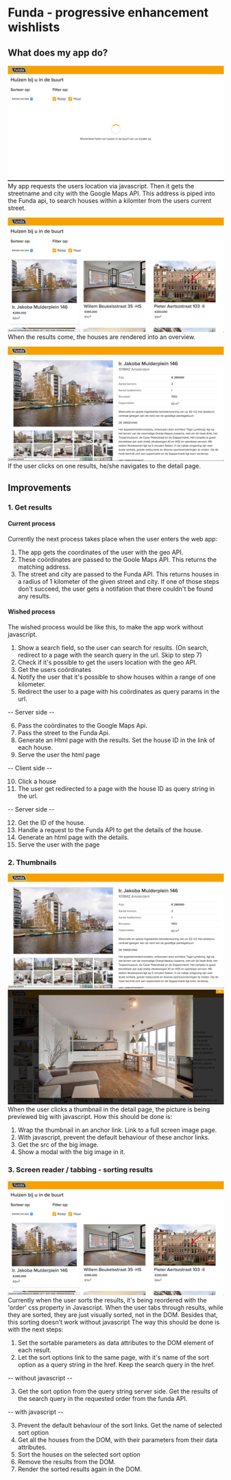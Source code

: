 # Funda - progressive enhancement wishlists

## What does my app do?
![Loading](https://raw.githubusercontent.com/Frankwarnaar/minor-browser-technologies-funda/master/audits/loading.png)
My app requests the users location via javascript. Then it gets the streetname and city with the Google Maps API. This address is piped into the Funda api, to search houses within a kilomter from the users current street.

![Results](https://raw.githubusercontent.com/Frankwarnaar/minor-browser-technologies-funda/master/audits/homescreen.png)
When the results come, the houses are rendered into an overview. 

![Detail](https://raw.githubusercontent.com/Frankwarnaar/minor-browser-technologies-funda/master/audits/detailscreen.png)
If the user clicks on one results, he/she navigates to the detail page.

## Improvements

### 1. Get results
#### Current process
Currently the next process takes place when the user enters the web app:
1. The app gets the coordinates of the user with the geo API.
2. These coördinates are passed to the Goole Maps API. This returns the matching address.
3. The street and city are passed to the Funda API. This returns houses in a radius of 1 kilometer of the given street and city.
If one of those steps don't succeed, the user gets a notifation that there couldn't be found any results.


#### Wished process
The wished process would be like this, to make the app work without javascript.
1. Show a search field, so the user can search for results. (On search, redirect to a page with the search query in the url. Skip to step 7)
2. Check if it's possible to get the users location with the geo API.
3. Get the users coördinates
4. Notify the user that it's possible to show houses within a range of one kilometer.
5. Redirect the user to a page with his coördinates as query params in the url.

-- Server side --

6. Pass the coördinates to the Google Maps Api.
7. Pass the street to the Funda Api.
8. Generate an Html page with the results. Set the house ID in the link of each house.
9. Serve the user the html page

-- Client side --

10. Click a house
11. The user get redirected to a page with the house ID as query string in the url.

-- Server side --

12. Get the ID of the house.
13. Handle a request to the Funda API to get the details of the house.
14. Generate an html page with the details.
15. Serve the user with the page

### 2. Thumbnails
![Thumbnails](https://raw.githubusercontent.com/Frankwarnaar/minor-browser-technologies-funda/master/audits/detailscreen.png)
![Image preview](https://raw.githubusercontent.com/Frankwarnaar/minor-browser-technologies-funda/master/audits/image.png)
When the user clicks a thumbnail in the detail page, the picture is being previewed big with javascript. How this should be done is:
1. Wrap the thumbnail in an anchor link. Link to a full screen image page.
2. With javascript, prevent the default behaviour of these anchor links.
3. Get the src of the big image.
4. Show a modal with the big image in it.

### 3. Screen reader / tabbing - sorting results
![Results](https://raw.githubusercontent.com/Frankwarnaar/minor-browser-technologies-funda/master/audits/homescreen.png)
Currently when the user sorts the results, it's being reordered with the 'order' css property in Javascript. When the user tabs through results, while they are sorted, they are just visually sorted, not in the DOM. Besides that, this sorting doesn't work without javascript The way this should be done is with the next steps:
1. Set the sortable parameters as data attributes to the DOM element of each result.
2. Let the sort options link to the same page, with it's name of the sort option as a query string in the href. Keep the search query in the href.

-- without javascript --

3. Get the sort option from the query string server side. Get the results of the search query in the requested order from the funda API.

-- with javascript --

3. Prevent the default behaviour of the sort links. Get the name of selected sort option
4. Get all the houses from the DOM, with their parameters from their data attributes.
5. Sort the houses on the selected sort option
6. Remove the results from the DOM.
7. Render the sorted results again in the DOM.
